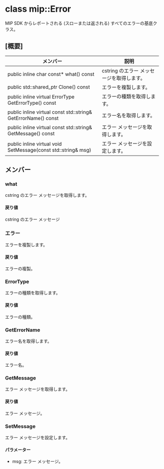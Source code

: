 # <a name="class-miperror"></a>class mip::Error 
MIP SDK からレポートされる (スローまたは返される) すべてのエラーの基底クラス。
  
## <a name="summary"></a>[概要]
 メンバー                        | 説明                                
--------------------------------|---------------------------------------------
public inline char const* what() const  |  cstring のエラー メッセージを取得します。
public std::shared_ptr<Error> Clone() const  |  エラーを複製します。
public inline virtual ErrorType GetErrorType() const  |  エラーの種類を取得します。
public inline virtual const std::string& GetErrorName() const  |  エラー名を取得します。
public inline virtual const std::string& GetMessage() const  |  エラー メッセージを取得します。
public inline virtual void SetMessage(const std::string& msg)  |  エラー メッセージを設定します。
  
## <a name="members"></a>メンバー
  
### <a name="what"></a>what
cstring のエラー メッセージを取得します。
  
#### <a name="returns"></a>戻り値
cstring のエラー メッセージ
  
### <a name="error"></a>エラー
エラーを複製します。
  
#### <a name="returns"></a>戻り値
エラーの複製。
  
### <a name="errortype"></a>ErrorType
エラーの種類を取得します。
  
#### <a name="returns"></a>戻り値
エラーの種類。
  
### <a name="geterrorname"></a>GetErrorName
エラー名を取得します。
  
#### <a name="returns"></a>戻り値
エラー名。
  
### <a name="getmessage"></a>GetMessage
エラー メッセージを取得します。
  
#### <a name="returns"></a>戻り値
エラー メッセージ。
  
### <a name="setmessage"></a>SetMessage
エラー メッセージを設定します。
  
#### <a name="parameters"></a>パラメーター
* msg: エラー メッセージ。